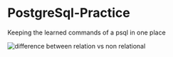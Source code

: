 # PostgreSql-Practice
Keeping the learned commands of a psql in one place




![difference between relation vs non relational](https://awesomescreenshot.s3.amazonaws.com/image/2803408/21975075-dcf50bb7d21ecc27992ca94d65008cc6.png?X-Amz-Algorithm=AWS4-HMAC-SHA256&X-Amz-Credential=AKIAJSCJQ2NM3XLFPVKA%2F20220210%2Fus-east-1%2Fs3%2Faws4_request&X-Amz-Date=20220210T174917Z&X-Amz-Expires=28800&X-Amz-SignedHeaders=host&X-Amz-Signature=da2d4f18171855ca51419c47cfdecb1563a1264f0adf6982ef7573cb580b2072 "difference between relation vs non relational")
